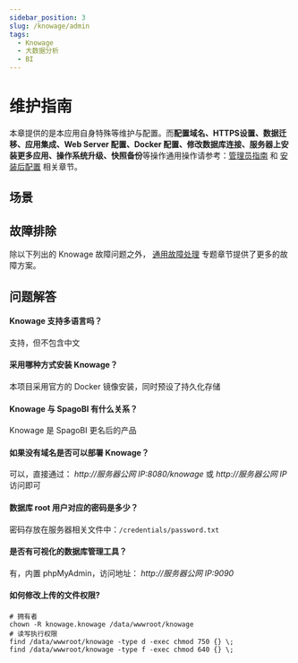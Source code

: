 ```yaml
---
sidebar_position: 3
slug: /knowage/admin
tags:
  - Knowage
  - 大数据分析
  - BI
---
```


# 维护指南

本章提供的是本应用自身特殊等维护与配置。而**配置域名、HTTPS设置、数据迁移、应用集成、Web Server 配置、Docker 配置、修改数据库连接、服务器上安装更多应用、操作系统升级、快照备份**等操作通用操作请参考：[管理员指南](../administrator) 和 [安装后配置](../install/setup) 相关章节。

## 场景

## 故障排除

除以下列出的 Knowage 故障问题之外， [通用故障处理](../troubleshoot) 专题章节提供了更多的故障方案。

## 问题解答

#### Knowage 支持多语言吗？

支持，但不包含中文

#### 采用哪种方式安装 Knowage？

本项目采用官方的 Docker 镜像安装，同时预设了持久化存储

#### Knowage 与 SpagoBI 有什么关系？

Knowage 是 SpagoBI 更名后的产品

#### 如果没有域名是否可以部署 Knowage？

可以，直接通过： *http://服务器公网 IP:8080/knowage* 或 *http://服务器公网 IP* 访问即可

#### 数据库 root 用户对应的密码是多少？

密码存放在服务器相关文件中：`/credentials/password.txt`

#### 是否有可视化的数据库管理工具？

有，内置 phpMyAdmin，访问地址： *http://服务器公网 IP:9090*

#### 如何修改上传的文件权限?

```shell
# 拥有者
chown -R knowage.knowage /data/wwwroot/knowage
# 读写执行权限
find /data/wwwroot/knowage -type d -exec chmod 750 {} \;
find /data/wwwroot/knowage -type f -exec chmod 640 {} \;
```

